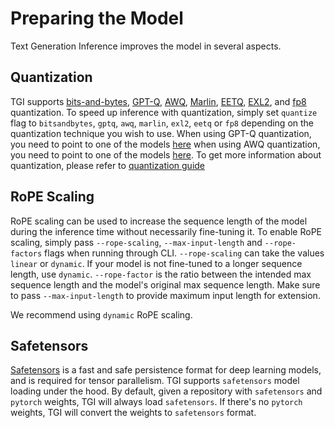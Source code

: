 # Preparing the Model

Text Generation Inference improves the model in several aspects.

## Quantization

TGI supports [bits-and-bytes](https://github.com/TimDettmers/bitsandbytes#bitsandbytes), [GPT-Q](https://arxiv.org/abs/2210.17323), [AWQ](https://arxiv.org/abs/2306.00978), [Marlin](https://github.com/IST-DASLab/marlin), [EETQ](https://github.com/NetEase-FuXi/EETQ), [EXL2](https://github.com/turboderp/exllamav2), and [fp8](https://developer.nvidia.com/blog/nvidia-arm-and-intel-publish-fp8-specification-for-standardization-as-an-interchange-format-for-ai/) quantization. To speed up inference with quantization, simply set `quantize` flag to `bitsandbytes`, `gptq`, `awq`, `marlin`, `exl2`, `eetq` or `fp8` depending on the quantization technique you wish to use. When using GPT-Q quantization, you need to point to one of the models [here](https://huggingface.co/models?search=gptq) when using AWQ quantization, you need to point to one of the models [here](https://huggingface.co/models?search=awq). To get more information about quantization, please refer to [quantization guide](./../conceptual/quantization)


## RoPE Scaling

RoPE scaling can be used to increase the sequence length of the model during the inference time without necessarily fine-tuning it. To enable RoPE scaling, simply pass `--rope-scaling`, `--max-input-length` and `--rope-factors` flags when running through CLI. `--rope-scaling` can take the values `linear` or `dynamic`. If your model is not fine-tuned to a longer sequence length, use `dynamic`. `--rope-factor` is the ratio between the intended max sequence length and the model's original max sequence length. Make sure to pass `--max-input-length` to provide maximum input length for extension.

<Tip>

We recommend using `dynamic` RoPE scaling.

</Tip>

## Safetensors

[Safetensors](https://github.com/huggingface/safetensors) is a fast and safe persistence format for deep learning models, and is required for tensor parallelism. TGI supports `safetensors` model loading under the hood. By default, given a repository with `safetensors` and `pytorch` weights, TGI will always load `safetensors`. If there's no `pytorch` weights, TGI will convert the weights to `safetensors` format.
